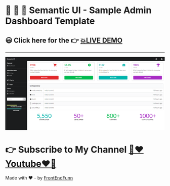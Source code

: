# 🙈 🙉 🙊 Semantic UI - Sample Admin Dashboard Template

## 😃 Click here for the 👉 [💥LIVE DEMO](https://frontendfunn.github.io/semantic-ui-admin-dashboard-template/)

---

![preview](./images/preview.png)

# 👉 Subscribe to My Channel [💙❤️Youtube❤️💙](https://www.youtube.com/channel/UCpOHt5d6GG-mvo-_pU06rhQ?sub_confirmation=1)

Made with ❤️ - by [FrontEndFunn](https://www.youtube.com/channel/UCpOHt5d6GG-mvo-_pU06rhQ?sub_confirmation=1)
